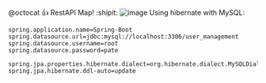 @octocat :+1: RestAPI Map! :shipit:
![image](https://github.com/user-attachments/assets/50d716af-1c0f-42a1-ba11-14ce6ec4cd34)
Using hibernate with MySQL:
```
spring.application.name=Spring-Boot
spring.datasource.url=jdbc:mysql://localhost:3306/user_management
spring.datasource.username=root
spring.datasource.password=pate

spring.jpa.properties.hibernate.dialect=org.hibernate.dialect.MySQLDialect
spring.jpa.hibernate.ddl-auto=update

```

